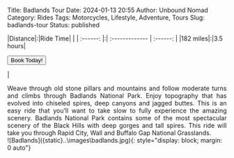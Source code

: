 Title: Badlands Tour
Date: 2024-01-13 20:55
Author: Unbound Nomad
Category: Rides
Tags: Motorcycles, Lifestyle, Adventure, Tours
Slug: badlands-tour
Status: published

|Distance|:|Ride Time| |
| :------: |:| :------------- | :------: |
|182 miles|:|3.5 hours|<FORM><INPUT TYPE="button" VALUE="Book Today!" onClick="parent.location='mailto:unboundnomad@unboundnomad.com?subject=Booking Request: Badlands Tour'"></FORM>|
<br>
<div style="text-align: justify">Weave through old stone pillars and mountains and follow moderate turns and climbs through Badlands National Park. Enjoy topography that has evolved into chiseled spires, deep canyons and jagged buttes. This is an easy ride that you’ll want to take slow to fully experience the amazing scenery. Badlands National Park contains some of the most spectacular scenery of the Black Hills with deep gorges and tall spires. This ride will take you through Rapid City, Wall and Buffalo Gap National Grasslands.</div>
![Badlands]({static}..\images\badlands.jpg){: style="display: block; margin: 0 auto"} 